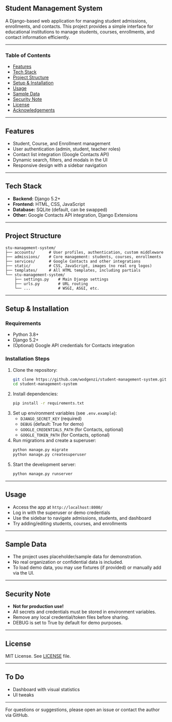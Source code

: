 ## Student Management System

A Django-based web application for managing student admissions, enrollments, and contacts. This project provides a simple interface for educational institutions to manage students, courses, enrollments, and contact information efficiently.

---

### Table of Contents
- [Features](#features)
- [Tech Stack](#tech-stack)
- [Project Structure](#project-structure)
- [Setup & Installation](#setup--installation)
- [Usage](#usage)
- [Sample Data](#sample-data)
- [Security Note](#security-note)
- [License](#license)
- [Acknowledgements](#acknowledgements)

---

## Features
- Student, Course, and Enrollment management
- User authentication (admin, student, teacher roles)
- Contact list integration (Google Contacts API)
- Dynamic search, filters, and modals in the UI
- Responsive design with a sidebar navigation

---

## Tech Stack
- **Backend:** Django 5.2+
- **Frontend:** HTML, CSS, JavaScript
- **Database:** SQLite (default, can be swapped)
- **Other:** Google Contacts API integration, Django Extensions

---

## Project Structure
```
stu-management-system/
├── accounts/      # User profiles, authentication, custom middleware
├── admissions/    # Core management: students, courses, enrollments
├── services/      # Google Contacts and other integrations
├── static/        # CSS, JavaScript, images (no real org logos)
├── templates/     # All HTML templates, including partials
└── stu-management-system/
    ├── settings.py    # Main Django settings
    ├── urls.py        # URL routing
    └── ...            # WSGI, ASGI, etc.
```

---

## Setup & Installation

### Requirements
- Python 3.8+
- Django 5.2+
- (Optional) Google API credentials for Contacts integration

### Installation Steps
1. Clone the repository:
   ```bash
   git clone https://github.com/wodgenzi/student-management-system.git
   cd student-management-system
   ```
2. Install dependencies:
   ```bash
   pip install -r requirements.txt
   ```
3. Set up environment variables (see `.env.example`):
   - `DJANGO_SECRET_KEY` (required)
   - `DEBUG` (default: True for demo)
   - `GOOGLE_CREDENTIALS_PATH` (for Contacts, optional)
   - `GOOGLE_TOKEN_PATH` (for Contacts, optional)
4. Run migrations and create a superuser:
   ```bash
   python manage.py migrate
   python manage.py createsuperuser
   ```
5. Start the development server:
   ```bash
   python manage.py runserver
   ```

---

## Usage
- Access the app at `http://localhost:8000/`
- Log in with the superuser or demo credentials
- Use the sidebar to navigate admissions, students, and dashboard
- Try adding/editing students, courses, and enrollments

---

## Sample Data
- The project uses placeholder/sample data for demonstration.
- No real organization or confidential data is included.
- To load demo data, you may use fixtures (if provided) or manually add via the UI.

---

## Security Note
- **Not for production use!**
- All secrets and credentials must be stored in environment variables.
- Remove any local credential/token files before sharing.
- DEBUG is set to True by default for demo purposes.

---

## License
MIT License. See [LICENSE](LICENSE) file.

---

## To Do
- Dashboard with visual statistics
- UI tweaks

---

For questions or suggestions, please open an issue or contact the author via GitHub.
